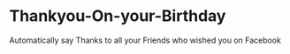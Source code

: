 # Thankyou-On-your-Birthday
Automatically say Thanks to all your Friends who wished you on Facebook 
